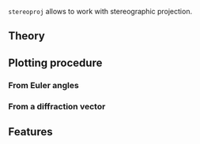 ```stereoproj``` allows to work with stereographic projection.

## Theory

## Plotting procedure

### From Euler angles

### From a diffraction vector

## Features


